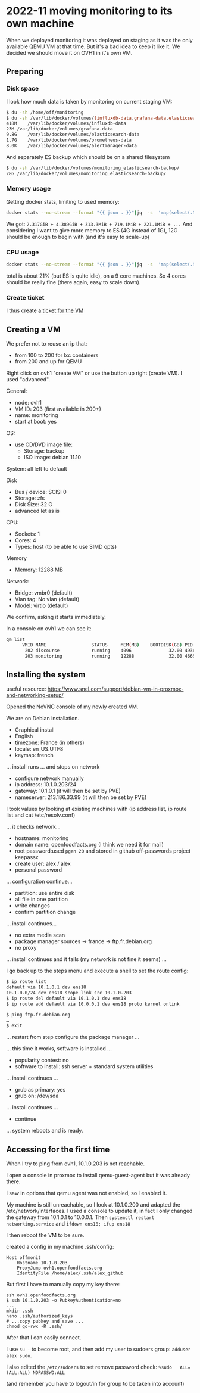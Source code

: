 # 2022-11 moving monitoring to its own machine

When we deployed monitoring it was deployed on staging as it was the only available QEMU VM at that time.
But it's a bad idea to keep it like it. We decided we should move it on OVH1 in it's own VM.

## Preparing

### Disk space

I look how much data is taken by monitoring on current staging VM:

```bash
$ du -sh /home/off/monitoring
$ du -sh /var/lib/docker/volumes/{influxdb-data,grafana-data,elasticsearch-data,prometheus-data,alertmanager-data}
418M	/var/lib/docker/volumes/influxdb-data
23M	/var/lib/docker/volumes/grafana-data
9.8G	/var/lib/docker/volumes/elasticsearch-data
1.7G	/var/lib/docker/volumes/prometheus-data
8.0K	/var/lib/docker/volumes/alertmanager-data
```

And separately ES backup which should be on a shared filesystem
```bash
$ du -sh /var/lib/docker/volumes/monitoring_elasticsearch-backup/
28G	/var/lib/docker/volumes/monitoring_elasticsearch-backup/
```

### Memory usage


Getting docker stats, limiting to used memory:
```bash
docker stats --no-stream --format "{{ json . }}"|jq  -s  'map(select(.Name|startswith("monitoring_"))) | map({"Name": .Name, "MemUsage": .MemUsage|split("/")|.[0]})'
```

We got: `2.317GiB + 4.389GiB + 313.3MiB + 719.1MiB + 221.1MiB + ...`
And considering I want to give more memory to ES (4G instead of 1G),
12G should be enough to begin with (and it's easy to scale-up)

### CPU usage
```bash
docker stats --no-stream --format "{{ json . }}"|jq  -s  'map(select(.Name|startswith("monitoring_"))) | map({"Name", "CPUPerc"})'
```
total is about 21% (but ES is quite idle), on a 9 core machines. So 4 cores should be really fine (there again, easy to scale down).

### Create ticket

I thus create [a ticket for the VM](https://github.com/openfoodfacts/openfoodfacts-infrastructure/issues/159)


## Creating a VM

We prefer not to reuse an ip that:
* from 100 to 200 for lxc containers
* from 200 and up for QEMU


Right click on ovh1 "create VM" or use the button up right (create VM).
I used "advanced".

General:
* node: ovh1
* VM ID: 203 (first available in 200+)
* name: monitoring
* start at boot: yes

OS:
* use CD/DVD image file:
  * Storage: backup
  * ISO image: debian 11.10

System: all left to default

Disk
* Bus / device: SCISI 0
* Storage: zfs
* Disk Size: 32 G
* advanced let as is

CPU:
* Sockets: 1
* Cores: 4
* Types: host (to be able to use SIMD opts)

Memory
* Memory: 12288 MB

Network:
* Bridge: vmbr0 (default)
* Vlan tag: No vlan (default)
* Model: virtio (default)

We confirm, asking it starts immediately.

In a console on ovh1 we can see it:

```bash
qm list
      VMID NAME                 STATUS     MEM(MB)    BOOTDISK(GB) PID       
       202 discourse            running    4096              32.00 4936      
       203 monitoring           running    12288             32.00 46654     
```

## Installing the system

useful resource: https://www.snel.com/support/debian-vm-in-proxmox-and-networking-setup/

Opened the NoVNC console of my newly created VM.

We are on Debian installation.

* Graphical install
* English
* timezone: France (in others)
* locale: en_US.UTF8
* keymap: french

… install runs … and stops on network
* configure network manually
* ip address: 10.1.0.203/24
* gateway: 10.1.0.1 (it will then be set by PVE)
* nameserver: 213.186.33.99 (it will then be set by PVE)

I took values by looking at existing machines with (ip address list, ip route list and cat /etc/resolv.conf)

… it checks network…

* hostname: monitoring
* domain name: openfoodfacts.org (I think we need it for mail)
* root password:used `pgen 20` and stored in github off-passwords project keepassx
* create user: alex / alex
* personal password

… configuration continue…

* partition: use entire disk
* all file in one partition
* write changes
* confirm partition change

… install continues…

* no extra media scan
* package manager sources -> france -> ftp.fr.debian.org
* no proxy 

… install continues and it fails (my network is not fine it seems) …

I go back up to the steps menu and execute a shell to set the route config:

```bash
$ ip route list
default via 10.1.0.1 dev ens18
10.1.0.0/24 dev ens18 scope link src 10.1.0.203
$ ip route del default via 10.1.0.1 dev ens18
$ ip route add default via 10.0.0.1 dev ens18 proto kernel onlink 

$ ping ftp.fr.debian.org
…
$ exit
```
… restart from step configure the package manager …

… this time it works, software is installed …

* popularity contest: no
* software to install: ssh server + standard system utilities

… install continues …

* grub as primary: yes
* grub on: /dev/sda

… install continues …

* continue

… system reboots and is ready.

## Accessing for the first time

When I try to ping from ovh1, 10.1.0.203 is not reachable.

I open a console in proxmox to install qemu-guest-agent but it was already there.

I saw in options that qemu agent was not enabled, so I enabled it.

My machine is still unreachable, so I look at 10.1.0.200 and adapted the /etc/network/interfaces. I used a console to update it, in fact I only changed the gateway from 10.1.0.1 to 10.0.0.1.
Then `systemctl restart networking.service` and `ifdown ens18; ifup ens18`

I then reboot the VM to be sure.

created a config in my machine .ssh/config:

```ssh_config
Host offmonit
    Hostname 10.1.0.203
    ProxyJump ovh1.openfoodfacts.org
    IdentityFile /home/alex/.ssh/alex_github
```

But first I have to manually copy my key there:

```
ssh ovh1.openfoodfacts.org
$ ssh 10.1.0.203 -o PubkeyAuthentication=no
...
mkdir .ssh
nano .ssh/authorized_keys
# ...copy pubkey and save ...
chmod go-rwx -R .ssh/
```

After that I can easily connect.

I use `su -` to become root, and then add my user to sudoers group: `adduser alex sudo`.

I also edited the `/etc/sudoers` to set remove password check:
`%sudo   ALL=(ALL:ALL) NOPASSWD:ALL`

(and remember you have to logout/in for group to be taken into account)